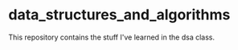 # data_structures_and_algorithms

This repository contains the stuff I've learned in the dsa class.
